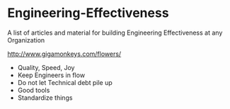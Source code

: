 # Engineering-Effectiveness
A list of articles and material for building Engineering Effectiveness at any Organization

http://www.gigamonkeys.com/flowers/

* Quality, Speed, Joy
* Keep Engineers in flow
* Do not let Technical debt pile up
* Good tools
* Standardize things


